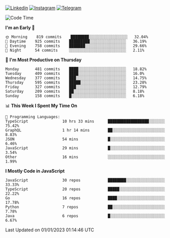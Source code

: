 [![Linkedin](https://img.shields.io/badge/-Archie-blue?style=flat-square&labelColor=gray&logo=Linkedin&logoColor=white&link=https://www.linkedin.com/in/archisdi)](https://www.linkedin.com/in/archisdi)
[![Instagram](https://img.shields.io/badge/-@archisdi-orange?style=flat-square&labelColor=gray&logo=Instagram&logoColor=white&link=https://www.instagram.com/archisdi)](https://www.instagram.com/archisdi)
[![Telegram](https://img.shields.io/badge/-aai-informational?style=flat-square&labelColor=gray&logo=telegram&logoColor=white&link=https://t.me/archisdi)](https://t.me/archisdi)

<!--START_SECTION:waka-->
![Code Time](http://img.shields.io/badge/Code%20Time-1%2C901%20hrs%202%20mins-blue)

**I'm an Early 🐤** 

```text
🌞 Morning    819 commits    ████████░░░░░░░░░░░░░░░░░   32.04% 
🌆 Daytime    925 commits    █████████░░░░░░░░░░░░░░░░   36.19% 
🌃 Evening    758 commits    ███████░░░░░░░░░░░░░░░░░░   29.66% 
🌙 Night      54 commits     ░░░░░░░░░░░░░░░░░░░░░░░░░   2.11%

```
📅 **I'm Most Productive on Thursday** 

```text
Monday       481 commits    ████░░░░░░░░░░░░░░░░░░░░░   18.82% 
Tuesday      409 commits    ████░░░░░░░░░░░░░░░░░░░░░   16.0% 
Wednesday    377 commits    ███░░░░░░░░░░░░░░░░░░░░░░   14.75% 
Thursday     595 commits    █████░░░░░░░░░░░░░░░░░░░░   23.28% 
Friday       327 commits    ███░░░░░░░░░░░░░░░░░░░░░░   12.79% 
Saturday     209 commits    ██░░░░░░░░░░░░░░░░░░░░░░░   8.18% 
Sunday       158 commits    █░░░░░░░░░░░░░░░░░░░░░░░░   6.18%

```


📊 **This Week I Spent My Time On** 

```text
💬 Programming Languages: 
TypeScript               10 hrs 33 mins      ██████████████████░░░░░░░   75.42% 
GraphQL                  1 hr 14 mins        ██░░░░░░░░░░░░░░░░░░░░░░░   8.83% 
JSON                     54 mins             █░░░░░░░░░░░░░░░░░░░░░░░░   6.46% 
JavaScript               29 mins             █░░░░░░░░░░░░░░░░░░░░░░░░   3.54% 
Other                    16 mins             ░░░░░░░░░░░░░░░░░░░░░░░░░   1.99%

```

**I Mostly Code in JavaScript** 

```text
JavaScript               30 repos            ████████░░░░░░░░░░░░░░░░░   33.33% 
TypeScript               20 repos            █████░░░░░░░░░░░░░░░░░░░░   22.22% 
Go                       16 repos            ████░░░░░░░░░░░░░░░░░░░░░   17.78% 
Python                   7 repos             ██░░░░░░░░░░░░░░░░░░░░░░░   7.78% 
Java                     6 repos             █░░░░░░░░░░░░░░░░░░░░░░░░   6.67%

```



 Last Updated on 01/01/2023 01:14:46 UTC
<!--END_SECTION:waka-->